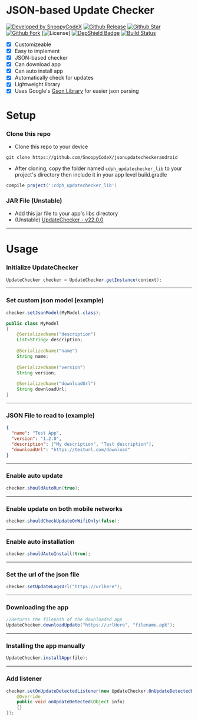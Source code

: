 # JSON-based Update Checker
[![Developed by SnoopyCodeX](https://img.shields.io/badge/Developed%20by-SnoopyCodeX-blue.svg?longCache=true&style=for-the-badge)](https://facebook.com/SnoopyCodeX)
[![Github Release](https://img.shields.io/github/release/SnoopyCodeX/jsonupdatecheckerandroid.svg?style=for-the-badge)](https://github.com/SnoopyCodeX/jsonupdatecheckerandroid/releases) 
[![Github Star](https://img.shields.io/github/stars/SnoopyCodeX/jsonupdatecheckerandroid.svg?style=for-the-badge)](https://github.com/SnoopyCodeX/jsonupdatecheckerandroid) 
[![Github Fork](https://img.shields.io/github/forks/SnoopyCodeX/jsonupdatecheckerandroid.svg?style=for-the-badge)](https://github.com/SnoopyCodeX/jsonupdatecheckerandroid) 
[![License](https://img.shields.io/github/license/SnoopyCodeX/jsonupdatecheckerandroid.svg?style=for-the-badge)]
[![DepShield Badge](https://depshield.sonatype.org/badges/SnoopyCodeX/jsonupdatecheckerandroid/depshield.svg)](https://depshield.github.io)
[![Build Status](https://travis-ci.org/SnoopyCodeX/jsonupdatecheckerandroid.svg?branch=master)](https://travis-ci.org/SnoopyCodeX/jsonupdatecheckerandroid)

- [x] Customizeable
- [x] Easy to implement
- [x] JSON-based checker
- [x] Can download app
- [x] Can auto install app
- [x] Automatically check for updates
- [x] Lightweight library
- [x] Uses Google's [Gson Library](https://github.com/google/gson) for easier json parsing

# Setup
### Clone this repo
- Clone this repo to your device
```
git clone https://github.com/SnoopyCodeX/jsonupdatecheckerandroid
```
- After cloning, copy the folder named ```cdph_updatechecker_lib``` to your project's directory then include it in your app level build.gradle
```groovy
compile project(':cdph_updatechecker_lib')
```
### JAR File (Unstable)
- Add this jar file to your app's libs directory
- (Unstable) [UpdateChecker - v22.0.0](https://raw.githubusercontent.com/SnoopyCodeX/jsonupdatecheckerandroid/master/Jar/v22.0.0-UpdateChecker.jar)
---
# Usage
### Initialize UpdateChecker
```java
UpdateChecker checker = UpdateChecker.getInstance(context);
```
---
### Set custom json model (example)
```java
checker.setJsonModel(MyModel.class);

public class MyModel
{
	@SerializedName("description")
	List<String> description;
	
	@SerializedName("name")
	String name;
	
	@SerializedName("version")
	String version;
	
	@SerializedName("downloadUrl")
	String downloadUrl;
}
```
---
### JSON File to read to (example)
```json
{
  "name": "Test App",
  "version": "1.2.0",
  "description": ["My description", "Test description"],
  "downloadUrl": "https://testurl.com/download"
}
```
---
### Enable auto update
```java
checker.shouldAutoRun(true);
```
---
### Enable update on both mobile networks
```java
checker.shouldCheckUpdateOnWifiOnly(false);
```
---
### Enable auto installation
```java
checker.shouldAutoInstall(true);
```
---
### Set the url of the json file
```java
checker.setUpdateLogsUrl("https://urlhere");
```
---
### Downloading the app
```java
//Returns the filepath of the downloaded app
UpdateChecker.downloadUpdate("https://urlHere", "filename.apk");
```
---
### Installing the app manually
```java
UpdateChecker.installApp(file);
```
----
### Add listener
```java
checker.setOnUpdateDetectedListener(new UpdateChecker.OnUpdateDetectedListener() {
    @Override
    public void onUpdateDetected(Object info)
    {}
});
```
